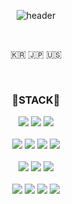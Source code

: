 <div align="center">
  
  ![header](https://capsule-render.vercel.app/api?type=cylinder&color=000000&height=150&section=header&text=PINGU52&fontColor=ffffff&fontSize=70&animation=fadeIn&fontAlignY=55)
  
  <br>


  <p>🇰🇷 🇯🇵 🇺🇸</p>


  <br>
  
  <h3>🌱STACK🌱</h3>
  <img src = "https://img.shields.io/badge/Java-007396?&style=for-the-badge&logo=Java&logoColor=white">
  <img src = "https://img.shields.io/badge/c++-00599C?style=for-the-badge&logo=c%2B%2B&logoColor=white">
  <img src = "https://img.shields.io/badge/python-3776AB?style=for-the-badge&logo=python&logoColor=white">
  <br>
  <br>
  
  <img src = "https://img.shields.io/badge/html5-E34F26?style=for-the-badge&logo=html5&logoColor=white">
  <img src = "https://img.shields.io/badge/css-1572B6?style=for-the-badge&logo=css3&logoColor=white">
  <img src = "https://img.shields.io/badge/javascript-F7DF1E?style=for-the-badge&logo=javascript&logoColor=black">
  <img src = "https://img.shields.io/badge/jquery-0769AD?style=for-the-badge&logo=jquery&logoColor=white">
  <br>
  <br>
  <img src = "https://img.shields.io/badge/spring-6DB33F?style=for-the-badge&logo=spring&logoColor=white">
  <img src = "https://img.shields.io/badge/spring%20boot-6DB33F?style=for-the-badge&logo=spring%20boot&logoColor=white">
  <img src = "https://img.shields.io/badge/spring%20security-6DB33F?style=for-the-badge&logo=spring%20security&logoColor=white">
  <br>
  <br>
  
  <img src = "https://img.shields.io/badge/MySQL-4479A1?style=for-the-badge&logo=MySQL&logoColor=white">
  <img src = "https://img.shields.io/badge/maria%20db-003545?style=for-the-badge&logo=mariadb&logoColor=white">
  <img src = "https://img.shields.io/badge/mssql-CC2927?style=for-the-badge&logo=microsoftsqlserver&logoColor=white">
  <img src = "https://img.shields.io/badge/postgreSQL-4169E1?style=for-the-badge&logo=postgreSQL&logoColor=white">
  
  <!--
  <img src = "https://img.shields.io/badge/oracle-F80000?style=for-the-badge&logo=oracle&logoColor=white">
  <img src = "https://img.shields.io/badge/mongodb-47A248?style=for-the-badge&logo=mongodb&logoColor=white">
  <img src = "https://img.shields.io/badge/firebase-FFCA28?style=for-the-badge&logo=firebase&logoColor=black">
  <img src = "https://img.shields.io/badge/redis-DC382D?style=for-the-badge&logo=redis&logoColor=white">
  -->
  
  <br>
  
  
</div>
